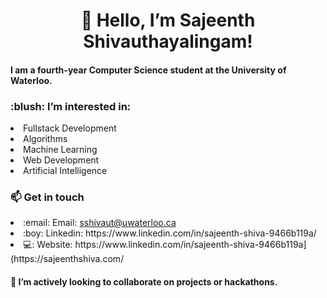 <h1 align ="center">👋 Hello, I’m Sajeenth Shivauthayalingam!</h1>
<h4> I am a fourth-year Computer Science student at the University of Waterloo.</h4>

<h3>:blush: I’m interested in:</h3>
<li> Fullstack Development </li>
<li> Algorithms </li>
<li> Machine Learning </li>
<li> Web Development </li>
<li> Artificial Intelligence </li>
<!---
<h3>Github Stats</h3>
<a href="https://github.com/sajeenth/sajeenth">
  <img align="center" src="https://github-readme-stats-git-masterrstaa-rickstaa.vercel.app/api/?username=sajeenth&langs_count=8&tex&title_color=ffffff&text_color=c9cacc&icon_color=2bbc8a&bg_color=1d1f21&layout=compact&hide=jupyter%20notebook,cmake,html,css,makefile,shell,procfile" />
</a>
--->
<h3>📫 Get in touch</h3>
<li> :email: Email: <a href="mailto:sshivaut@uwaterloo.ca" alt="Contact me"> sshivaut@uwaterloo.ca </a> </li>
<li> :boy: Linkedin: https://www.linkedin.com/in/sajeenth-shiva-9466b119a/ </li>
<li> 💻: Website: https://www.linkedin.com/in/sajeenth-shiva-9466b119a](https://sajeenthshiva.com/ </li>

<h4> 💞️ I’m actively looking to collaborate on projects or hackathons.</h4>

<!---
sajeenth/sajeenth is a ✨ special ✨ repository because its `README.md` (this file) appears on your GitHub profile.
You can click the Preview link to take a look at your changes.
--->

